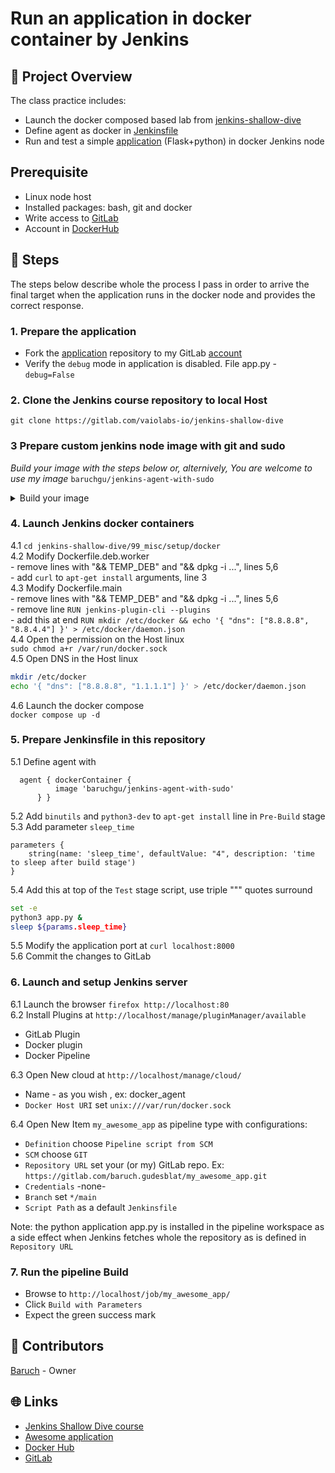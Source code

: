 # Run an application in docker container by Jenkins
## 📌 Project Overview
The class practice includes:
- Launch the docker composed based lab from [jenkins-shallow-dive](https://gitlab.com/vaiolabs-io/jenkins-shallow-dive)
- Define agent as docker in [Jenkinsfile](./Jenkinsfile)
- Run and test a simple [application](https://gitlab.com/silent-mobius/my_awesome_app) (Flask+python) in docker Jenkins node

## Prerequisite
- Linux node host
- Installed packages: bash, git and docker
- Write access to [GitLab](https://gitlab.com)
- Account in [DockerHub](https://hub.docker.com)

## 👣 Steps
The steps below describe whole the process I pass in order to arrive the final target when the application runs in the docker node and provides the correct response.
### 1. Prepare the application
- Fork the [application](https://gitlab.com/silent-mobius/my_awesome_app) repository to my GitLab [account](https://gitlab.com/baruch.gudesblat)  
- Verify the `debug` mode in application is disabled. File app.py - `debug=False`

### 2. Clone the Jenkins course repository to local Host  
`git clone https://gitlab.com/vaiolabs-io/jenkins-shallow-dive`

### 3 Prepare custom jenkins node image with git and sudo
_Build your image with the steps below or, alternively, You are welcome to use my image_ `baruchgu/jenkins-agent-with-sudo`  
<details><summary>Build your image</summary>

  3.1 Add new file Dockerfile.deb.agent-with-sudo  
```sh
cat < EOI > Dockerfile.deb.agent-with-sudo  
FROM jenkins/inbound-agent  
USER root  
RUN apt-get update && apt-get install -y sudo git  
RUN echo "jenkins ALL=(ALL) NOPASSWD:ALL" >> /etc/sudoers  
USER jenkins  
EOI
```  
  3.2 Build the image (modify mycompany to your account in [GitHub](https://hub.docker.com/))  
`docker build -t mycompany/jenkins-agent-with-sudo -f Dockerfile.deb.agent-with-sudo .`  
  3.3 Upload the image to GitHub repository
`docker login -u mycompany`  
`docker push mycompany/jenkins-agent-with-sudo`    
</details>

### 4. Launch Jenkins docker containers   
  4.1 `cd jenkins-shallow-dive/99_misc/setup/docker`  
  4.2 Modify Dockerfile.deb.worker  
    - remove lines with "&& TEMP_DEB" and "&& dpkg -i ...", lines 5,6  
    - add `curl` to `apt-get install` arguments, line 3  
  4.3 Modify Dockerfile.main  
    - remove lines with "&& TEMP_DEB" and "&& dpkg -i ...", lines 5,6  
    - remove line `RUN jenkins-plugin-cli --plugins`  
    - add this at end `RUN mkdir /etc/docker && echo '{ "dns": ["8.8.8.8", "8.8.4.4"] }' > /etc/docker/daemon.json`   
  4.4 Open the permission on the Host linux  
  `sudo chmod a+r /var/run/docker.sock`  
  4.5 Open DNS in the Host linux
  ```sh
  mkdir /etc/docker
  echo '{ "dns": ["8.8.8.8", "1.1.1.1"] }' > /etc/docker/daemon.json
  ```
  4.6 Launch the docker compose  
  `docker compose up -d`

### 5. Prepare Jenkinsfile in this repository
  5.1 Define agent with 
  ```
   	agent { dockerContainer {  
			image 'baruchgu/jenkins-agent-with-sudo'  
		} }  
  ```
  5.2 Add `binutils` and `python3-dev` to `apt-get install` line in `Pre-Build` stage  
  5.3 Add parameter `sleep_time`   
```
parameters {  
	string(name: 'sleep_time', defaultValue: "4", description: 'time to sleep after build stage')  
}   
```  
  5.4 Add this at top of the `Test` stage script, use triple """ quotes surround  
  ```sh
  set -e
  python3 app.py &
  sleep ${params.sleep_time}  
  ```
  5.5 Modify the application port at `curl localhost:8000`  
  5.6 Commit the changes to GitLab

### 6. Launch and setup Jenkins server
6.1 Launch the browser `firefox http://localhost:80`  
6.2 Install Plugins at `http://localhost/manage/pluginManager/available`
  - GitLab Plugin  
  - Docker plugin  
  - Docker Pipeline  

6.3 Open New cloud at `http://localhost/manage/cloud/`  
  - Name - as you wish  , ex: docker_agent
  - `Docker Host URI` set `unix:///var/run/docker.sock`  

6.4 Open New Item `my_awesome_app` as pipeline type with configurations:
  - `Definition` choose `Pipeline script from SCM`
  - `SCM` choose `GIT`
  - `Repository URL` set your (or my) GitLab repo. Ex: `https://gitlab.com/baruch.gudesblat/my_awesome_app.git`
  - `Credentials` -none-
  - `Branch` set `*/main`
  - `Script Path` as a default `Jenkinsfile`  

Note: the python application app.py is installed in the pipeline workspace as a side effect when Jenkins fetches whole the repository as is defined in `Repository URL`

### 7. Run the pipeline Build
- Browse to `http://localhost/job/my_awesome_app/`
- Click `Build with Parameters`
- Expect the green success mark

## 👥 Contributors
[Baruch](https://github.com/baruchgu) - Owner

## 🌐 Links
* [Jenkins Shallow Dive course](https://gitlab.com/vaiolabs-io/jenkins-shallow-dive)
* [Awesome application](https://gitlab.com/silent-mobius/my_awesome_app)
* [Docker Hub](https://www.hub.docker.com)
* [GitLab](https://gitlab.com)

